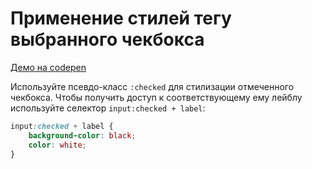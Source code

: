 # Применение стилей тегу <label> выбранного чекбокса
[Демо на codepen](http://codepen.io/rtivital/pen/ZQWGZa)

Используйте псевдо-класс `:checked` для стилизации отмеченного чекбокса. Чтобы получить доступ к соответствующему ему лейблу используйте селектор `input:checked + label`:
```scss
input:checked + label {
	background-color: black;
	color: white;
}
```

